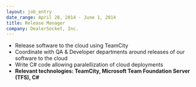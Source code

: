 ```yaml
---
layout: job_entry
date_range: April 28, 2014 - June 1, 2014
title: Release Manager
company: DealerSocket, Inc.
---
```

* Release software to the cloud using TeamCity
* Coordinate with QA & Developer departments around releases of our software to the cloud
* Write C# code allowing paralellization of cloud deployments
* **Relevant technologies: TeamCity, Microsoft Team Foundation Server (TFS), C#**
